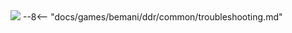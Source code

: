 <img class="header-logo" src="/img/bemani/ddr/a20plus/logo.webp">
--8<-- "docs/games/bemani/ddr/common/troubleshooting.md"